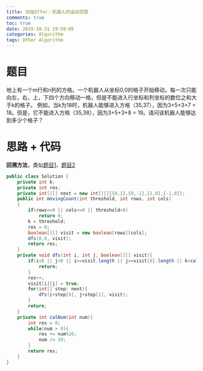 ```yaml
---
title: 剑指Offer：机器人的运动范围
comments: true
toc: true
date: 2019-10-31 19:59:05
categories: Algorithm
tags: Other Algorithm
---
```


# 题目

地上有一个m行和n列的方格。一个机器人从坐标0,0的格子开始移动，每一次只能向左，右，上，下四个方向移动一格，但是不能进入行坐标和列坐标的数位之和大于k的格子。 例如，当k为18时，机器人能够进入方格（35,37），因为3+5+3+7 = 18。但是，它不能进入方格（35,38），因为3+5+3+8 = 19。请问该机器人能够达到多少个格子？

# 思路 + 代码

**回溯方法**，类似[题目1](http://sunyunzeng.com/%E7%9F%A9%E9%98%B5%E4%B8%AD%E7%9A%84%E8%B7%AF%E5%BE%84/)、[题目2](http://sunyunzeng.com/Leetcode-%E5%B2%9B%E5%B1%BF%E6%9C%80%E5%A4%A7%E7%9A%84%E9%9D%A2%E7%A7%AF/)

```java
public class Solution {
    private int k;
    private int res;
    private int[][] next = new int[][]{{0,1},{0,-1},{1,0},{-1,0}};
    public int movingCount(int threshold, int rows, int cols)
    {
        if(rows<=0 || cols<=0 || threshold<0)
            return 0;
        k = threshold;
        res = 0;
        boolean[][] visit = new boolean[rows][cols];
        dfs(0,0, visit);
        return res;
    }
    private void dfs(int i, int j, boolean[][] visit){
        if(i<0 || j<0 || i>=visit.length || j>=visit[0].length || k<calNum(i)+calNum(j) || visit[i][j] ){
            return;
        }
        res++;
        visit[i][j] = true;
        for(int[] step: next){
            dfs(i+step[0], j+step[1], visit);
        }
        return;
    }
    private int calNum(int num){
        int res = 0;
        while(num > 0){
            res += num%10;
            num /= 10;
        }
        return res;
    }
}
```

